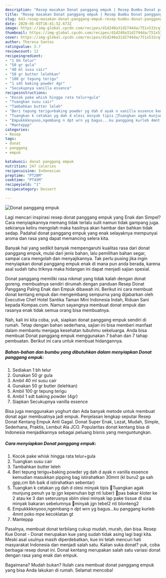 ```yaml
---
description: "Resep masakan Donat panggang empuk | Resep Bumbu Donat panggang empuk Yang Lezat Sekali"
title: "Resep masakan Donat panggang empuk | Resep Bumbu Donat panggang empuk Yang Lezat Sekali"
slug: 643-resep-masakan-donat-panggang-empuk-resep-bumbu-donat-panggang-empuk-yang-lezat-sekali
date: 2020-05-03T16:41:52.673Z
image: https://img-global.cpcdn.com/recipes/d1d240a31d2744da/751x532cq70/donat-panggang-empuk-foto-resep-utama.jpg
thumbnail: https://img-global.cpcdn.com/recipes/d1d240a31d2744da/751x532cq70/donat-panggang-empuk-foto-resep-utama.jpg
cover: https://img-global.cpcdn.com/recipes/d1d240a31d2744da/751x532cq70/donat-panggang-empuk-foto-resep-utama.jpg
author: Theresa Santos
ratingvalue: 3.7
reviewcount: 12
recipeingredient:
- "1 bh telur"
- "50 gr gula"
- "40 ml susu cair"
- "50 gr butter lelehkan"
- "100 gr tepung terigu"
- "1 sdt baking powder 4gr"
- "Secukupnya vanilla essence"
recipeinstructions:
- "Kocok pake whisk hingga rata telur+gula"
- "Tuangkan susu cair"
- "Tambahkan butter leleh"
- "Beri tepung terigu+baking powder yg dah d ayak n vanilla essence kemudian masukkan pipping bag istirahatkan 30mnt (kl buru2 ga sah gpp,cm lbh baik d istirahatkan sebentar)"
- "Tuangkan k cetakan yg dah d olesi minyak tipis 🌠Tuangkan agak munjung penuh ya tp jgn kepenuhan bgt nti luber) 🌠pas bakar kloter ke 2 atau ke 3 dan seterusnya sblm olesi minyak lap pake tissue dl sisa minyak bakaran sebelumnya 🌠minyak jgn tebel2 nti blonteng2"
- "Empukkkknyooo,ngembang n dpt wrn yg bagus...ku panggang kurleb 4mnt poko mpe kecoklatan gt"
- "Manteppp"
categories:
- Resep
tags:
- donat
- panggang
- empuk

katakunci: donat panggang empuk 
nutrition: 247 calories
recipecuisine: Indonesian
preptime: "PT28M"
cooktime: "PT45M"
recipeyield: "1"
recipecategory: Dessert

---
```



![Donat panggang empuk](https://img-global.cpcdn.com/recipes/d1d240a31d2744da/751x532cq70/donat-panggang-empuk-foto-resep-utama.jpg)

Lagi mencari inspirasi resep donat panggang empuk yang Enak dan Simpel? Cara menyiapkannya memang tidak terlalu sulit namun tidak gampang juga. sekiranya keliru mengolah maka hasilnya akan hambar dan bahkan tidak sedap. Padahal donat panggang empuk yang enak selayaknya mempunyai aroma dan rasa yang dapat memancing selera kita.

Banyak hal yang sedikit banyak mempengaruhi kualitas rasa dari donat panggang empuk, mulai dari jenis bahan, lalu pemilihan bahan segar, sampai cara mengolah dan menyajikannya. Tak perlu pusing jika ingin menyiapkan donat panggang empuk enak di mana pun anda berada, karena asal sudah tahu triknya maka hidangan ini dapat menjadi sajian spesial.

Donat panggang memiliki rasa nikmat yang tidak kalah dengan donat goreng. membuatnya sendiri dirumah dengan panduan Resep Donat Panggang Paling Enak dan Empuk dibawah ini. Berikut ini cara membuat donat kentang empuk dan mengembang sempurna yang dijabarkan oleh Executive Chef Hotel Santika Taman Mini Indonesia Indah, Riduan Sani kepada Kompas.com. Namun sayangnya membuat donat empuk dan rasanya enak tidak semua orang bisa membuatnya.


Nah, kali ini kita coba, yuk, siapkan donat panggang empuk sendiri di rumah. Tetap dengan bahan sederhana, sajian ini bisa memberi manfaat dalam membantu menjaga kesehatan tubuhmu sekeluarga. Anda bisa membuat Donat panggang empuk menggunakan 7 bahan dan 7 tahap pembuatan. Berikut ini cara untuk membuat hidangannya.

<!--inarticleads1-->

##### Bahan-bahan dan bumbu yang dibutuhkan dalam menyiapkan Donat panggang empuk:

1. Sediakan 1 bh telur
1. Gunakan 50 gr gula
1. Ambil 40 ml susu cair
1. Gunakan 50 gr butter (lelehkan)
1. Ambil 100 gr tepung terigu
1. Ambil 1 sdt baking powder (4gr)
1. Siapkan Secukupnya vanilla essence


Bisa juga menggunakan yoghurt dan Ada banyak metode untuk membuat donat agar membuatnya jadi empuk. Penjelasan lengkap seputar Resep Donat Kentang Empuk Anti Gagal. Donat Super Enak, Lezat, Mudah, Simple, Sederhana, Praktis, Lembut Ala JCO. Popularitas donat kentang bisa di Indonesia menjadikannya sebagai peluang bisnis yang menguntungkan. 

<!--inarticleads2-->

##### Cara menyiapkan Donat panggang empuk:

1. Kocok pake whisk hingga rata telur+gula
1. Tuangkan susu cair
1. Tambahkan butter leleh
1. Beri tepung terigu+baking powder yg dah d ayak n vanilla essence kemudian masukkan pipping bag istirahatkan 30mnt (kl buru2 ga sah gpp,cm lbh baik d istirahatkan sebentar)
1. Tuangkan k cetakan yg dah d olesi minyak tipis 🌠Tuangkan agak munjung penuh ya tp jgn kepenuhan bgt nti luber) 🌠pas bakar kloter ke 2 atau ke 3 dan seterusnya sblm olesi minyak lap pake tissue dl sisa minyak bakaran sebelumnya 🌠minyak jgn tebel2 nti blonteng2
1. Empukkkknyooo,ngembang n dpt wrn yg bagus...ku panggang kurleb 4mnt poko mpe kecoklatan gt
1. Manteppp


Pasalnya, membuat donat terbilang cukup mudah, murah, dan bisa. Resep Kue Donat - Donat merupakan kue yang sudah tidak asing lagi bagi kita. Meski asal usulnya masih diperdebatkan, kue ini telah mencuri hati masyarakat Indonesia dan menjadi salah satu. Kalian suka donat? yuk, coba berbagai resep donat ini. Donat kentang merupakan salah satu variasi donat dengan rasa yang enak dan empuk. 

Bagaimana? Mudah bukan? Itulah cara membuat donat panggang empuk yang bisa Anda lakukan di rumah. Selamat mencoba!
